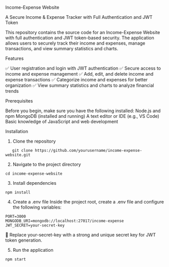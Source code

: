 Income-Expense Website

A Secure Income & Expense Tracker with Full Authentication and JWT Token

This repository contains the source code for an Income-Expense Website with full authentication and JWT token-based security.
The application allows users to securely track their income and expenses, manage transactions, and view summary statistics and charts.

Features

✅ User registration and login with JWT authentication
✅ Secure access to income and expense management
✅ Add, edit, and delete income and expense transactions
✅ Categorize income and expenses for better organization
✅ View summary statistics and charts to analyze financial trends


Prerequisites

Before you begin, make sure you have the following installed:
Node.js and npm
MongoDB (installed and running)
A text editor or IDE (e.g., VS Code)
Basic knowledge of JavaScript and web development

Installation
1. Clone the repository
```
   git clone https://github.com/yourusername/income-expense-website.git
```

2. Navigate to the project directory
```
cd income-expense-website
```

3. Install dependencies
```
npm install
```

4. Create a .env file
Inside the project root, create a .env file and configure the following variables:
```
PORT=3000
MONGODB_URI=mongodb://localhost:27017/income-expense
JWT_SECRET=your-secret-key
```
🔹 Replace your-secret-key with a strong and unique secret key for JWT token generation.

5. Run the application
```
npm start
```
